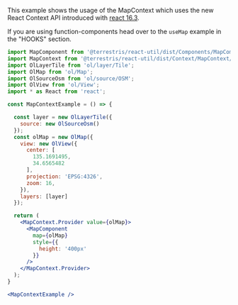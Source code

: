 This example shows the usage of the MapContext which uses the new React Context API introduced
with [react 16.3](https://reactjs.org/docs/context.html).

If you are using function-components head over to the `useMap` example in the "HOOKS" section.

```jsx
import MapComponent from '@terrestris/react-util/dist/Components/MapComponent/MapComponent';
import MapContext from '@terrestris/react-util/dist/Context/MapContext/MapContext';
import OlLayerTile from 'ol/layer/Tile';
import OlMap from 'ol/Map';
import OlSourceOsm from 'ol/source/OSM';
import OlView from 'ol/View';
import * as React from 'react';

const MapContextExample = () => {

  const layer = new OlLayerTile({
    source: new OlSourceOsm()
  });
  const olMap = new OlMap({
    view: new OlView({
      center: [
        135.1691495,
        34.6565482
      ],
      projection: 'EPSG:4326',
      zoom: 16,
    }),
    layers: [layer]
  });

  return (
    <MapContext.Provider value={olMap}>
      <MapComponent
        map={olMap}
        style={{
          height: '400px'
        }}
      />
    </MapContext.Provider>
  );
}

<MapContextExample />
```
